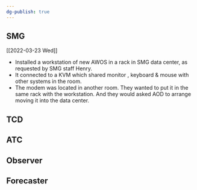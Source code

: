 ```yaml
---
dg-publish: true
---
```

## SMG
[[2022-03-23 Wed]]
- Installed a workstation of new AWOS in a rack in SMG data center, as requested by SMG staff Henry.
- It connected to a KVM which shared monitor , keyboard & mouse with other systems in the room.
- The modem was located in another room. They wanted to put it in the same rack with the workstation. And they would asked AOD to arrange moving it into the data center.
## TCD
## ATC
## Observer
## Forecaster
